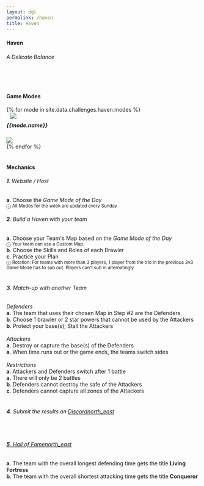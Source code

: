 ```yaml
---
layout: dgl
permalink: /haven 
title: Haven 
---
```


<div class="row">
    <div class="col s12 center-align bg-defense-grid">
        <h4 class="logo-text">Haven</h4>
        <h6 class="logo-sub-text">A Delicate Balance</h6>
        <br>
    </div>
</div>
<div class="container"> 
    <div class="row">
        <div class="col s12 m12 l12">
            <br>
            <h4>Game Modes</h4>
        </div>
        {% for mode in site.data.challenges.haven.modes %}
        <div class="col s12 m8 offset-m2 l6">
            <div class="card" style="background-color:#{{mode.color}};">
              <div class="card-content header-slim row valign-wrapper">
                <div class="col s2" style="margin-left: 10px;">
                  <img class="responsive-img logo-img" src="/assets/img/modes/{{mode.resource}}.png"> <!-- notice the "circle" class -->
                </div>
                <div class="col s10">
                  <h5 class="brawl-text white-text" style="margin-top: 0.456rem">
                    {{mode.name}}
                  </h5>
                </div>
              </div>
              <div class="card-image">
                <img src="/assets/img/modes/{{mode.background}}.png">
              </div>
            </div>
        </div>
        {% endfor %}
        <div class="col s12 m12 l12">
            <br>
            <h4>Mechanics</h4>
            <h6><b>1</b>. Website / Host</h6>
            <h7><b>a</b>. Choose the <i>Game Mode of the Day</i></h7><br>
            <h7> <small>ⓘ All Modes for the week are updated every Sunday</small></h7><br>
            <h6><b>2</b>. Build a Haven with your team</h6>
            <h7><b>a</b>. Choose your Team's Map based on the <i>Game Mode of the Day</i></h7><br>
            <h7> <small>ⓘ Your team can use a Custom Map.</small></h7><br>
            <h7><b>b</b>. Choose the Skills and Roles of each Brawler</h7><br>
            <h7><b>c</b>. Practice your Plan</h7><br>
            <h7> <small>ⓘ Rotation: For teams with more than 3 players, 1 player from the trio in the previous 3v3 Game Mode has to sub out. Players can't sub in alternatingly</small></h7><br><br>
            <h6><b>3</b>. Match-up with another Team</h6>
            <h7><i>Defenders</i></h7><br>
            <h7><b>a</b>. The team that uses their chosen Map in Step #2 are the Defenders</h7><br>
            <h7><b>b</b>. Choose 1 brawler or 2 star powers that cannot be used by the Attackers</h7><br>
            <h7><b>b</b>. Protect your base(s); Stall the Attackers</h7><br><br>
            <h7><i>Attackers</i></h7><br>
            <h7><b>a</b>. Destroy or capture the base(s) of the Defenders</h7><br>
            <h7><b>a</b>. When time runs out or the game ends, the teams switch sides</h7><br><br>
            <h7><i>Restrictions</i></h7><br>
            <h7><b>a</b>. Attackers and Defenders switch after 1 battle</h7><br>
            <h7><b>a</b>. There will only be 2 battles</h7><br>
            <h7><b>b</b>. Defenders cannot destroy the safe of the Attackers</h7><br>
            <h7><b>c</b>. Defenders cannot capture all zones of the Attackers</h7><br><br>
            <h6><b>4</b>. Submit the results on <a href="{{site.url}}/#chat">Discord<i class="material-icons tiny">north_east</i></a></h6><br>
            <a href="{{site.url}}/hall-of-fame"><h6><b>5</b>. Hall of Fame<i class="material-icons tiny">north_east</i></h6></a>
            <h7><b>a</b>. The team with the overall longest defending time gets the title <b>Living Fortress</b></h7><br>
            <h7><b>b</b>. The team with the overall shortest attacking time gets the title <b>Conqueror</b></h7><br><br>
        </div>
    </div>
    <br><br><br>
</div>